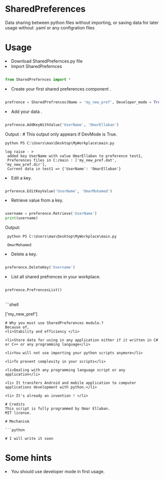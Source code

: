 # SharedPreferences
 Data sharing between python files without importing, or saving data for later usage without .yaml or any configration files
# Usage
<li>Download SharedPrefernces.py file</li>
<li>Import SharedPrefernces</li>

```python

from SharedPrefernces import *

```

<li> Create your first shared preferences component .</li>

```python

prefrence = SharedPrefrences(Name = 'my_new_pref', Developer_mode = True) 

```

<li> Add your data .</li>

```python

prefrence.AddKeyWithValue('UserName', 'OmarEllaban')

```
Output : # This output only appears if DevMode is True. 
```
python PS C:\Users\max\Desktop\MyWorkplace\main.py

log raise - >
 added key UserName with value OmarEllaban to preference test1,
 Preferences files in C:/main : ['my_new_pref.dat', 'my_new_pref.dir'],
 Current data in test1 => {'UserName': 'OmarEllaban'}

```

<li> Edit a key. </li>

```python

prference.EditKeyValue('UserName', 'OmarMohamed')

```

<li> Retrieve value from a key. </li>

```python

username = preference.Retrieve('UserName')
print(username)

```
Output:
```
 python PS C:\Users\max\Desktop\MyWorkplace\main.py
 
 OmarMohamed
```

<li> Delete a key. </li>

```python

preference.DeleteKey('Username')

```
<li> List all shared prefrences in your workplace. </li>

```python

prefrence.PrefrencesList()

```
<br>
```shell

['my_new_pref']

```
# Why you must use SharedPreferences module.?
Because of,
<li>Stability and efficiency </li>

<li>Store data for using in any application either if it written in C# or C++ or any programming language</li>

<li>You will not use importing your python scripts anymore</li>

<li>To prevent complexity in your scripts</li>

<li>Dealing with any programming language script or any application</li>

<li> It transfers Android and mobile application to computer applications development with python.</li>

<li> It's already an invention ! </li>

# Credits
This script is fully programmed by Omar Ellaban.
MIT license.

# Mechanism

```python

# I will write it soon 

```

# Some hints

<li>You should use developer mode in first usage.</li>